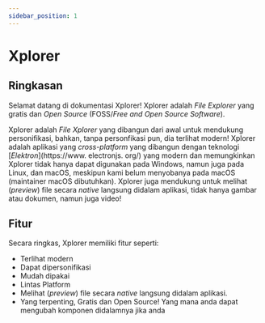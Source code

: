 ```yaml
---
sidebar_position: 1
---
```


# Xplorer

## Ringkasan

Selamat datang di dokumentasi Xplorer! Xplorer adalah _File Explorer_ yang gratis dan _Open Source_ (FOSS/_Free and Open Source Software_).

Xplorer adalah _File Xplorer_ yang dibangun dari awal untuk mendukung personifikasi, bahkan, tanpa personfikasi pun, dia terlihat modern! Xplorer adalah aplikasi yang _cross-platform_ yang dibangun dengan teknologi \[_Elektron_\](https://www. electronjs. org/) yang modern dan memungkinkan Xplorer tidak hanya dapat digunakan pada Windows, namun juga pada Linux, dan macOS, meskipun kami belum menyobanya pada macOS (maintainer macOS dibutuhkan). Xplorer juga mendukung untuk melihat (_preview_) file secara _native_ langsung didalam aplikasi, tidak hanya gambar atau dokumen, namun juga video!

## Fitur

Secara ringkas, Xplorer memiliki fitur seperti:
- Terlihat modern
- Dapat dipersonifikasi
- Mudah dipakai
- Lintas Platform
- Melihat (_preview_) file secara _native_ langsung didalam aplikasi.
- Yang terpenting, Gratis dan Open Source! Yang mana anda dapat mengubah komponen didalamnya jika anda

